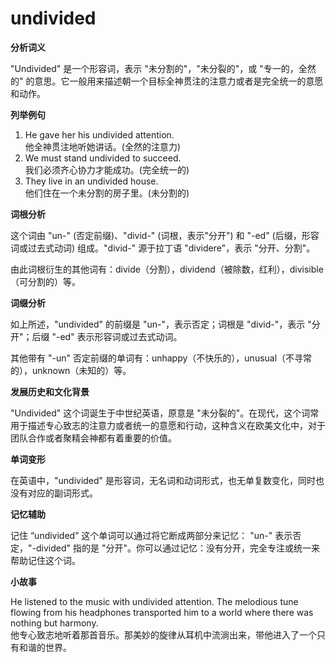 # undivided

**分析词义**

  

"Undivided" 是一个形容词，表示 "未分割的"，"未分裂的"，或 "专一的，全然的" 的意思。它一般用来描述朝一个目标全神贯注的注意力或者是完全统一的意愿和动作。

  

**列举例句**

  

1.  He gave her his undivided attention.  
    他全神贯注地听她讲话。(全然的注意力)
2.  We must stand undivided to succeed.  
    我们必须齐心协力才能成功。(完全统一的)
3.  They live in an undivided house.  
    他们住在一个未分割的房子里。(未分割的)

  

**词根分析**

  

这个词由 "un-" (否定前缀)、"divid-" (词根，表示"分开") 和 "-ed" (后缀，形容词或过去式动词) 组成。"divid-" 源于拉丁语 "dividere"，表示 "分开、分割"。

  

由此词根衍生的其他词有：divide（分割），dividend（被除数，红利），divisible（可分割的）等。

  

**词缀分析**

  

如上所述，"undivided" 的前缀是 "un-"，表示否定；词根是 "divid-"，表示 "分开"；后缀 "-ed" 表示形容词或过去式动词。

  

其他带有 "-un" 否定前缀的单词有：unhappy（不快乐的），unusual（不寻常的），unknown（未知的）等。

  

**发展历史和文化背景**

  

"Undivided" 这个词诞生于中世纪英语，原意是 "未分裂的"。在现代，这个词常用于描述专心致志的注意力或者统一的意愿和行动，这种含义在欧美文化中，对于团队合作或者聚精会神都有着重要的价值。

  

**单词变形**

  

在英语中，"undivided" 是形容词，无名词和动词形式，也无单复数变化，同时也没有对应的副词形式。

  

**记忆辅助**

  

记住 “undivided” 这个单词可以通过将它断成两部分来记忆： "un-" 表示否定，"-divided" 指的是 "分开"。你可以通过记忆：没有分开，完全专注或统一来帮助记住这个词。

  

**小故事**

  

He listened to the music with undivided attention. The melodious tune flowing from his headphones transported him to a world where there was nothing but harmony.  
他专心致志地听着那首音乐。那美妙的旋律从耳机中流淌出来，带他进入了一个只有和谐的世界。
